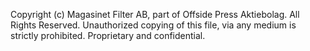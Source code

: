Copyright (c) Magasinet Filter AB, part of Offside Press Aktiebolag.
All Rights Reserved. Unauthorized copying of this file, via any
medium is strictly prohibited. Proprietary and confidential.
